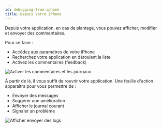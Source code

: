 ```yaml
---
id: debugging-from-iphone
title: Depuis votre iPhone
---
```


Depuis votre application, en cas de plantage, vous pouvez afficher, modifier et envoyer des commentaires.

Pour ce faire :
* Accédez aux paramètres de votre iPhone
* Recherchez votre application en déroulant la liste
* Activez les commentaires (feedback)

![Activer les commentaires et les journaux](assets/en/debugging/activate-feedback-logs.png)

À partir de là, il vous suffit de rouvrir votre application. Une feuille d'action apparaîtra pour vous permettre de :
* Envoyer des messages
* Suggérer une amélioration
* Afficher le journal courant
* Signaler un problème

![Afficher envoyer des logs](assets/en/debugging/display-send-logs.png)


